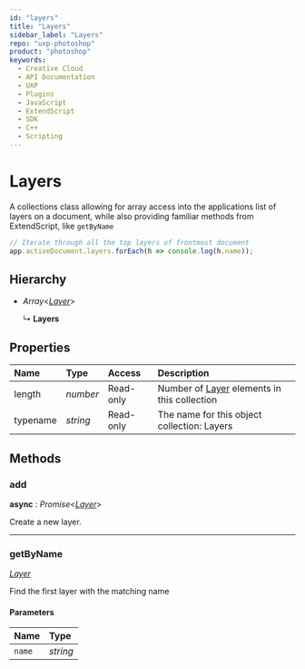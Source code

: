 ```yaml
---
id: "layers"
title: "Layers"
sidebar_label: "Layers"
repo: "uxp-photoshop"
product: "photoshop"
keywords:
  - Creative Cloud
  - API Documentation
  - UXP
  - Plugins
  - JavaScript
  - ExtendScript
  - SDK
  - C++
  - Scripting
---
```


# Layers

A collections class allowing for array access into the applications
list of layers on a document,
while also providing familiar methods from ExtendScript, like `getByName`

```javascript
// Iterate through all the top layers of frontmost document
app.activeDocument.layers.forEach(h => console.log(h.name));
```

## Hierarchy

- *Array*<[*Layer*](/ps_reference/classes/layer/)\>

  ↳ **Layers**

## Properties

| Name | Type | Access | Description |
| :------ | :------ | :------ | :------ |
| length | *number* | Read-only | Number of [Layer](/ps_reference/modules/layer/) elements in this collection |
| typename | *string* | Read-only | The name for this object collection: Layers |

## Methods

### add

**async** : *Promise*<[*Layer*](/ps_reference/classes/layer/)\>

Create a new layer.

___

### getByName

[*Layer*](/ps_reference/classes/layer/)

Find the first layer with the matching name

#### Parameters

| Name | Type |
| :------ | :------ |
| `name` | *string* |
